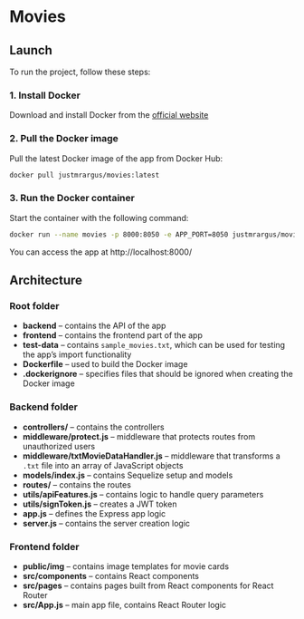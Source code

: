 # Movies

## Launch

To run the project, follow these steps:

### 1. Install Docker

Download and install Docker from the [official website](https://www.docker.com/)

### 2. Pull the Docker image

Pull the latest Docker image of the app from Docker Hub:

```bash
docker pull justmrargus/movies:latest
```

### 3. Run the Docker container

Start the container with the following command:

```bash
docker run --name movies -p 8000:8050 -e APP_PORT=8050 justmrargus/movies
```

You can access the app at http://localhost:8000/

## Architecture

### Root folder

- **backend** – contains the API of the app
- **frontend** – contains the frontend part of the app
- **test-data** – contains `sample_movies.txt`, which can be used for testing the app’s import functionality
- **Dockerfile** – used to build the Docker image
- **.dockerignore** – specifies files that should be ignored when creating the Docker image

### Backend folder

- **controllers/** – contains the controllers
- **middleware/protect.js** – middleware that protects routes from unauthorized users
- **middleware/txtMovieDataHandler.js** – middleware that transforms a `.txt` file into an array of JavaScript objects
- **models/index.js** – contains Sequelize setup and models
- **routes/** – contains the routes
- **utils/apiFeatures.js** – contains logic to handle query parameters
- **utils/signToken.js** – creates a JWT token
- **app.js** – defines the Express app logic
- **server.js** – contains the server creation logic

### Frontend folder

- **public/img** – contains image templates for movie cards
- **src/components** – contains React components
- **src/pages** – contains pages built from React components for React Router
- **src/App.js** – main app file, contains React Router logic
